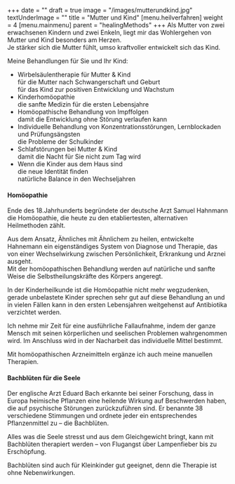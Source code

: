 +++
date = ""
draft = true
image = "/images/mutterundkind.jpg"
textUnderImage = ""
title = "Mutter und Kind"
[menu.heilverfahren]
weight = 4
[menu.mainmenu]
parent = "healingMethods"
+++
Als Mutter von zwei erwachsenen Kindern und zwei Enkeln, liegt mir das Wohlergehen von Mutter und Kind besonders am Herzen.  
Je stärker sich die Mutter fühlt, umso kraftvoller entwickelt sich das Kind.

Meine Behandlungen für Sie und Ihr Kind:

* Wirbelsäulentherapie für Mutter & Kind  
  für die Mutter nach Schwangerschaft und Geburt  
  für das Kind zur positiven Entwicklung und Wachstum
* Kinderhomöopathie  
  die sanfte Medizin für die ersten Lebensjahre
* Homöopathische Behandlung von Impffolgen  
  damit die Entwicklung ohne Störung verlaufen kann
* Individuelle Behandlung von Konzentrationsstörungen, Lernblockaden und Prüfungsängsten  
  die Probleme der Schulkinder
* Schlafstörungen bei Mutter & Kind  
  damit die Nacht für Sie nicht zum Tag wird
* Wenn die Kinder aus dem Haus sind  
  die neue Identität finden  
  natürliche Balance in den Wechseljahren

#### Homöopathie

Ende des 18.Jahrhunderts begründete der deutsche Arzt Samuel Hahnmann die Homöopathie, die heute zu den etabliertesten, alternativen Heilmethoden zählt.

Aus dem Ansatz, Ähnliches mit Ähnlichem zu heilen, entwickelte Hahnemann ein eigenständiges System von Diagnose und Therapie, das von einer Wechselwirkung zwischen Persönlichkeit, Erkrankung und Arznei ausgeht.  
Mit der homöopathischen Behandlung werden auf natürliche und sanfte Weise die Selbstheilungskräfte des Körpers angeregt.

In der Kinderheilkunde ist die Homöopathie nicht mehr wegzudenken, gerade unbelastete Kinder sprechen sehr gut auf diese Behandlung an und in vielen Fällen kann in den ersten Lebensjahren weitgehenst auf Antibiotika verzichtet werden.

Ich nehme mir Zeit für eine ausführliche Fallaufnahme, indem der ganze Mensch mit seinen körperlichen und seelischen Problemen wahrgenommen wird. Im Anschluss wird in der Nacharbeit das individuelle Mittel bestimmt.

Mit homöopathischen Arzneimitteln ergänze ich auch meine manuellen Therapien.

#### Bachblüten für die Seele

Der englische Arzt Eduard Bach erkannte bei seiner Forschung, dass in Europa heimische Pflanzen eine heilende Wirkung auf Beschwerden haben, die auf psychische Störungen zurückzuführen sind. Er benannte 38 verschiedene Stimmungen und ordnete jeder ein entsprechendes Pflanzenmittel zu – die Bachblüten.

Alles was die Seele stresst und aus dem Gleichgewicht bringt, kann mit Bachblüten therapiert werden – von Flugangst über Lampenfieber bis zu Erschöpfung.

Bachblüten sind auch für Kleinkinder gut geeignet, denn die Therapie ist ohne Nebenwirkungen.